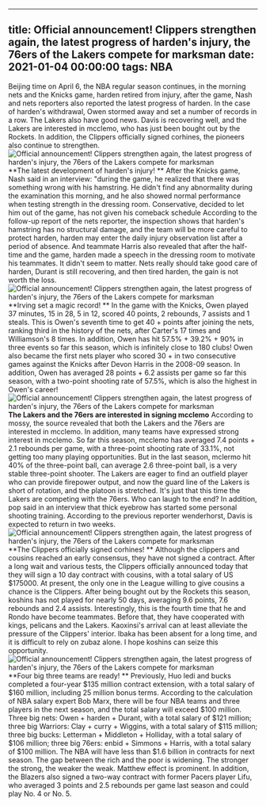 
---
title: Official announcement! Clippers strengthen again, the latest progress of harden's injury, the 76ers of the Lakers compete for marksman
date: 2021-01-04 00:00:00
tags:  NBA
---
Beijing time on April 6, the NBA regular season continues, in the morning nets and the Knicks game, harden retired from injury, after the game, Nash and nets reporters also reported the latest progress of harden. In the case of harden's withdrawal, Owen stormed away and set a number of records in a row. The Lakers also have good news. Davis is recovering well, and the Lakers are interested in mcclemo, who has just been bought out by the Rockets. In addition, the Clippers officially signed corhines, the pioneers also continue to strengthen.
![Official announcement! Clippers strengthen again, the latest progress of harden's injury, the 76ers of the Lakers compete for marksman](602cd4dd-f4c3-4978-a6da-78910fdf7c5e.gif)
**The latest development of harden's injury! **
After the Knicks game, Nash said in an interview: "during the game, he realized that there was something wrong with his hamstring. He didn't find any abnormality during the examination this morning, and he also showed normal performance when testing strength in the dressing room. Conservative, decided to let him out of the game, has not given his comeback schedule According to the follow-up report of the nets reporter, the inspection shows that harden's hamstring has no structural damage, and the team will be more careful to protect harden, harden may enter the daily injury observation list after a period of absence. And teammate Harris also revealed that after the half-time and the game, harden made a speech in the dressing room to motivate his teammates. It didn't seem to matter. Nets really should take good care of harden, Durant is still recovering, and then tired harden, the gain is not worth the loss.
![Official announcement! Clippers strengthen again, the latest progress of harden's injury, the 76ers of the Lakers compete for marksman](113a72a1-ddb1-4f86-9a0c-f1b21b9a5165.gif)
**Irving set a magic record! **
In the game with the Knicks, Owen played 37 minutes, 15 in 28, 5 in 12, scored 40 points, 2 rebounds, 7 assists and 1 steals. This is Owen's seventh time to get 40 + points after joining the nets, ranking third in the history of the nets, after Carter's 17 times and Williamson's 8 times. In addition, Owen has hit 57.5% + 39.2% + 90% in three events so far this season, which is infinitely close to 180 clubs! Owen also became the first nets player who scored 30 + in two consecutive games against the Knicks after Devon Harris in the 2008-09 season. In addition, Owen has averaged 28 points + 6.2 assists per game so far this season, with a two-point shooting rate of 57.5%, which is also the highest in Owen's career!
![Official announcement! Clippers strengthen again, the latest progress of harden's injury, the 76ers of the Lakers compete for marksman](d30b9fb6-4cf7-4de9-a486-6e0449649092.gif)
**The Lakers and the 76ers are interested in signing mcclemo**
According to mossy, the source revealed that both the Lakers and the 76ers are interested in mcclemo. In addition, many teams have expressed strong interest in mcclemo. So far this season, mcclemo has averaged 7.4 points + 2.1 rebounds per game, with a three-point shooting rate of 33.1%, not getting too many playing opportunities. But in the last season, mclermo hit 40% of the three-point ball, can average 2.6 three-point ball, is a very stable three-point shooter. The Lakers are eager to find an outfield player who can provide firepower output, and now the guard line of the Lakers is short of rotation, and the platoon is stretched. It's just that this time the Lakers are competing with the 76ers. Who can laugh to the end? In addition, pop said in an interview that thick eyebrow has started some personal shooting training. According to the previous reporter wenderhorst, Davis is expected to return in two weeks.
![Official announcement! Clippers strengthen again, the latest progress of harden's injury, the 76ers of the Lakers compete for marksman](4f728055-8925-480a-a8b5-17c214aaafa0.gif)
**The Clippers officially signed corhines! **
Although the clippers and cousins reached an early consensus, they have not signed a contract. After a long wait and various tests, the Clippers officially announced today that they will sign a 10 day contract with cousins, with a total salary of US $175000. At present, the only one in the League willing to give cousins a chance is the Clippers. After being bought out by the Rockets this season, koshins has not played for nearly 50 days, averaging 9.6 points, 7.6 rebounds and 2.4 assists. Interestingly, this is the fourth time that he and Rondo have become teammates. Before that, they have cooperated with kings, pelicans and the Lakers. Kaoxinsi's arrival can at least alleviate the pressure of the Clippers' interior. Ibaka has been absent for a long time, and it is difficult to rely on zubaz alone. I hope koshins can seize this opportunity.
![Official announcement! Clippers strengthen again, the latest progress of harden's injury, the 76ers of the Lakers compete for marksman](75b029ae-088c-4e11-96e2-76aa7ccb7206.gif)
​
**Four big three teams are ready! **
Previously, Huo ledi and bucks completed a four-year $135 million contract extension, with a total salary of $160 million, including 25 million bonus terms. According to the calculation of NBA salary expert Bob Marx, there will be four NBA teams and three players in the next season, and the total salary will exceed $100 million. Three big nets: Owen + harden + Durant, with a total salary of $121 million; three big Warriors: Clay + curry + Wiggins, with a total salary of $115 million; three big bucks: Letterman + Middleton + Holliday, with a total salary of $106 million; three big 76ers: enbid + Simmons + Harris, with a total salary of $100 million. The NBA will have less than $1.6 billion in contracts for next season. The gap between the rich and the poor is widening. The stronger the strong, the weaker the weak. Matthew effect is prominent. In addition, the Blazers also signed a two-way contract with former Pacers player Lifu, who averaged 3 points and 2.5 rebounds per game last season and could play No. 4 or No. 5.